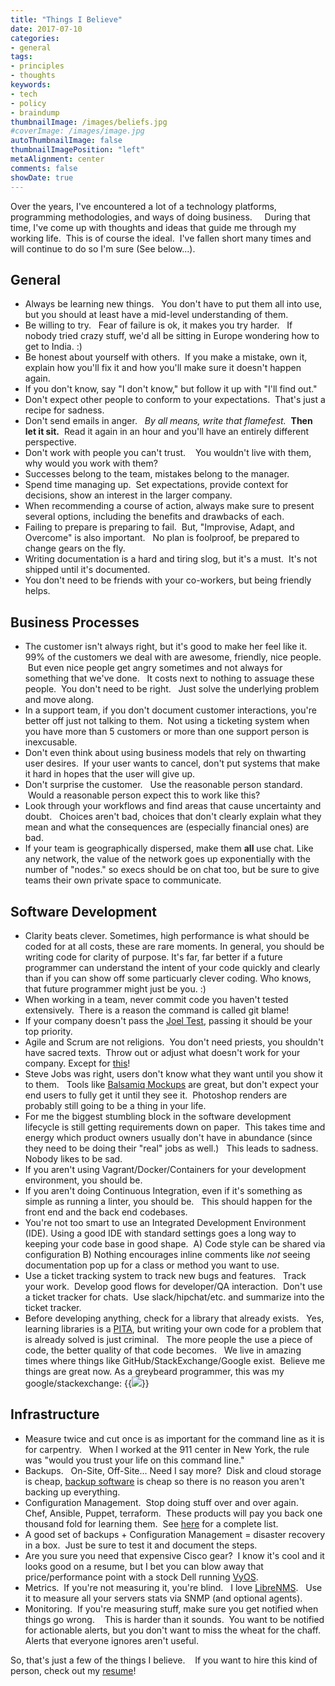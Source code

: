 ```yaml
---
title: "Things I Believe"
date: 2017-07-10
categories:
- general
tags:
- principles
- thoughts
keywords:
- tech
- policy
- braindump
thumbnailImage: /images/beliefs.jpg
#coverImage: /images/image.jpg
autoThumbnailImage: false
thumbnailImagePosition: "left"
metaAlignment: center
comments: false
showDate: true
---
```

Over the years, I've encountered a lot of a technology platforms, programming methodologies, and ways of doing business.     During that time, I've come up with thoughts and ideas that guide me through my working life.  This is of course the ideal.  I've fallen short many times and will continue to do so I'm sure (See below...).
<!--more-->

General
---
* Always be learning new things.   You don't have to put them all into use, but you should at least have a mid-level understanding of them.
* Be willing to try.   Fear of failure is ok, it makes you try harder.   If nobody tried crazy stuff, we'd all be sitting in Europe wondering how to get to India. :)
* Be honest about yourself with others.  If you make a mistake, own it, explain how you'll fix it and how you'll make sure it doesn't happen again.
* If you don't know, say "I don't know," but follow it up with "I'll find out."
* Don't expect other people to conform to your expectations.  That's just a recipe for sadness.
* Don't send emails in anger.   *By all means, write that flamefest.*  **Then let it sit.**  Read it again in an hour and you'll have an entirely different perspective.
* Don't work with people you can't trust.    You wouldn't live with them, why would you work with them?
* Successes belong to the team, mistakes belong to the manager.
* Spend time managing up.  Set expectations, provide context for decisions, show an interest in the larger company.
* When recommending a course of action, always make sure to present several options, including the benefits and drawbacks of each.
* Failing to prepare is preparing to fail.  But, "Improvise, Adapt, and Overcome" is also important.   No plan is foolproof, be prepared to change gears on the fly.
* Writing documentation is a hard and tiring slog, but it's a must.  It's not shipped until it's documented.
* You don't need to be friends with your co-workers, but being friendly helps.

Business Processes
---
* The customer isn't always right, but it's good to make her feel like it.   99% of the customers we deal with are awesome, friendly, nice people.  But even nice people get angry sometimes and not always for something that we've done.   It costs next to nothing to assuage these people.  You don't need to be right.   Just solve the underlying problem and move along.
* In a support team, if you don't document customer interactions, you're better off just not talking to them.  Not using a ticketing system when you have more than 5 customers or more than one support person is inexcusable.
* Don't even think about using business models that rely on thwarting user desires.  If your user wants to cancel, don't put systems that make it hard in hopes that the user will give up.
* Don't surprise the customer.   Use the reasonable person standard.  Would a reasonable person expect this to work like this?
* Look through your workflows and find areas that cause uncertainty and doubt.   Choices aren't bad, choices that don't clearly explain what they mean and what the consequences are (especially financial ones) are bad.
* If your team is geographically dispersed, make them **all** use chat. Like any network, the value of the network goes up exponentially with the number of "nodes." so execs should be on chat too, but be sure to give teams their own private space to communicate.

Software Development
---
* Clarity beats clever.  Sometimes, high performance is what should be coded for at all costs, these are rare moments.  In general, you should be writing code for clarity of purpose.  It's far, far better if a future programmer can understand the intent of your code quickly and clearly than if you can show off some particuarly clever coding.  Who knows, that future programmer might just be you. :)
* When working in a team, never commit code you haven't tested extensively.  There is a reason the command is called git blame!
* If your company doesn't pass the [Joel Test](https://www.joelonsoftware.com/2000/08/09/the-joel-test-12-steps-to-better-code/), passing it should be your top priority.
* Agile and Scrum are not religions.  You don't need priests, you shouldn't have sacred texts.  Throw out or adjust what doesn't work for your company. Except for [this](/2016/09/the-only-important-rule-of-the-scrum-process.)!
* Steve Jobs was right, users don't know what they want until you show it to them.   Tools like [Balsamiq Mockups](https://balsamiq.com/products/mockups/) are great, but don't expect your end users to fully get it until they see it.  Photoshop renders are probably still going to be a thing in your life.
* For me the biggest stumbling block in the software development lifecycle is still getting requirements down on paper.  This takes time and energy which product owners usually don't have in abundance (since they need to be doing their "real" jobs as well.)   This leads to sadness.   Nobody likes to be sad.
* If you aren't using Vagrant/Docker/Containers for your development environment, you should be.
* If you aren't doing Continuous Integration, even if it's something as simple as running a linter, you should be.   This should happen for the front end and the back end codebases.
* You're not too smart to use an Integrated Development Environment (IDE). Using a good IDE with standard settings goes a long way to keeping your code base in good shape.  A) Code style can be shared via configuration B) Nothing encourages inline comments like *not* seeing documentation pop up for a class or method you want to use.
* Use a ticket tracking system to track new bugs and features.   Track your work.  Develop good flows for developer/QA interaction.  Don't use a ticket tracker for chats.  Use slack/hipchat/etc. and summarize into the ticket tracker.
* Before developing anything, check for a library that already exists.   Yes, learning libraries is a [PITA](http://www.urbandictionary.com/define.php?term=P.I.T.A), but writing your own code for a problem that is already solved is just criminal.   The more people the use a piece of code, the better quality of that code becomes.   We live in amazing times where things like GitHub/StackExchange/Google exist.  Believe me things are great now. As a greybeard programmer, this was my google/stackexchange: {{<image classes="fancybox center" src="/images/TRS-80-reference-manual.jpg" thumbnail="/images/TRS-80-reference-manual.jpg" thumbnail-width="75px" thumbnail-height="100px">}}

Infrastructure
---
* Measure twice and cut once is as important for the command line as it is for carpentry.   When I worked at the 911 center in New York, the rule was "would you trust your life on this command line."
* Backups.   On-Site, Off-Site... Need I say more?  Disk and cloud storage is cheap, [backup software](https://github.com/n1trux/awesome-sysadmin#backups) is cheap so there is no reason you aren't backing up everything.
* Configuration Management.  Stop doing stuff over and over again.   Chef, Ansible, Puppet, terraform.  These products will pay you back one thousand fold for learning them.  See [here](https://github.com/n1trux/awesome-sysadmin#configuration-management) for a complete list.
* A good set of backups + Configuration Management = disaster recovery in a box.  Just be sure to test it and document the steps.
* Are you sure you need that expensive Cisco gear?  I know it's cool and it looks good on a resume, but I bet you can blow away that price/performance point with a stock Dell running [VyOS](https://vyos.io/).
* Metrics.  If you're not measuring it, you're blind.   I love [LibreNMS](http://www.librenms.org/).   Use it to measure all your servers stats via SNMP (and optional agents).
* Monitoring.  If you're measuring stuff, make sure you get notified when things go wrong.    This is harder than it sounds.  You want to be notified for actionable alerts, but you don't want to miss the wheat for the chaff.   Alerts that everyone ignores aren't useful.

So, that's just a few of the things I believe.    If you want to hire this kind of person, check out my [resume](/resume)!
